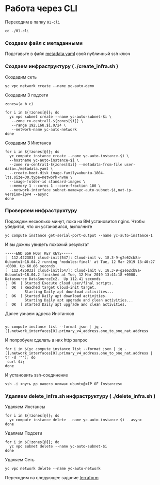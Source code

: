 # Работа через CLI

Переходим в папку `01-cli`

```
cd ./01-cli
```

### Создаем файл с метаданными

Подставьте в файл [metadata.yaml](/01-cli/metadata.yaml) свой публичный ssh ключ

###  Создаем инфраструктуру ( ./create_infra.sh )
Создадим сеть

```
yc vpc network create --name yc-auto-demo
```
Создадим 3 подсети

```
zones=(a b c)

for i in ${!zones[@]}; do
  yc vpc subnet create --name yc-auto-subnet-$i \
   --zone ru-central1-${zones[$i]} \
   --range 192.168.$i.0/24 \
   --network-name yc-auto-network
done
```
Создадим 3 Инстанса

```
for i in ${!zones[@]}; do
  yc compute instance create --name yc-auto-instance-$i \
  --hostname yc-auto-instance-$i \
  --zone ru-central1-${zones[$i]} --metadata-from-file user-data=./metadata.yaml \
  --create-boot-disk image-family=ubuntu-1804-lts,size=30,type=network-nvme \
  --image-folder-id standard-images \
  --memory 1 --cores 1 --core-fraction 100 \
  --network-interface subnet-name=yc-auto-subnet-$i,nat-ip-version=ipv4 --async
done
```
### Проверяем инфраструктуру


Подождем несколько минут, пока на ВМ установится nginx.
Чтобы убедится, что он установился, выполните
```
yc compute instance get-serial-port-output --name yc-auto-instance-1
```
И вы дожны увидеть похожий результат

```
-----END SSH HOST KEY KEYS-----
[  112.422383] cloud-init[547]: Cloud-init v. 18.3-9-g2e62cb8a-0ubuntu1~18.04.2 running 'modules:final' at Tue, 12 Mar 2019 13:40:27 +0000. Up 60.86 seconds.
[  112.425032] cloud-init[547]: Cloud-init v. 18.3-9-g2e62cb8a-0ubuntu1~18.04.2 finished at Tue, 12 Mar 2019 13:41:18 +0000. Datasource DataSourceEc2.  Up 112.41 seconds
[  OK  ] Started Execute cloud user/final scripts.
[  OK  ] Reached target Cloud-init target.
         Starting Daily apt download activities...
[  OK  ] Started Daily apt download activities.
         Starting Daily apt upgrade and clean activities...
[  OK  ] Started Daily apt upgrade and clean activities.
```

Далее узнаем адреса Инстансов
```

yc compute instance list --format json | jq .[].network_interfaces[0].primary_v4_address.one_to_one_nat.address
```
И попробуем сделать в них http запрос

```
for i in $(yc compute instance list --format json | jq .[].network_interfaces[0].primary_v4_address.one_to_one_nat.address | tr -d '"'); do  
 curl $i;
done
```
И установить ssh-соединение
```
ssh -i <путь до вашего ключа> ubuntu@<IP OF Instances>
```

###  Удаляем delete_infra.sh инфраструктуру ( ./delete_infra.sh )

Удаляем Инстансы

```
for i in ${!zones[@]}; do
  yc compute instance delete --name yc-auto-instance-$i --async
done
```

Удаляем Подсети
```
for i in ${!zones[@]}; do
  yc vpc subnet delete --name yc-auto-subnet-$i
done
```

Удаляем Сеть
```
yc vpc network delete --name yc-auto-network
```

Переходим на следующее задание [terraform](../02-terraform/README.md)
